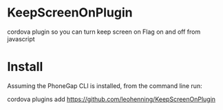 KeepScreenOnPlugin
==================

cordova plugin so you can turn keep screen on Flag on and off from javascript

Install
==================
Assuming the PhoneGap CLI is installed, from the command line run:

cordova plugins add https://github.com/leohenning/KeepScreenOnPlugin

